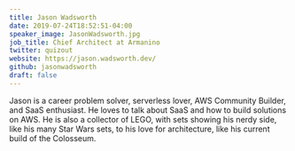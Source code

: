 ```yaml
---
title: Jason Wadsworth
date: 2019-07-24T18:52:51-04:00
speaker_image: JasonWadsworth.jpg
job_title: Chief Architect at Armanino
twitter: quizout
website: https://jason.wadsworth.dev/
github: jasonwadsworth
draft: false
---
```


Jason is a career problem solver, serverless lover, AWS Community Builder, and SaaS enthusiast. He loves to talk about SaaS and how to build solutions on AWS. He is also a collector of LEGO, with sets showing his nerdy side, like his many Star Wars sets, to his love for architecture, like his current build of the Colosseum.
